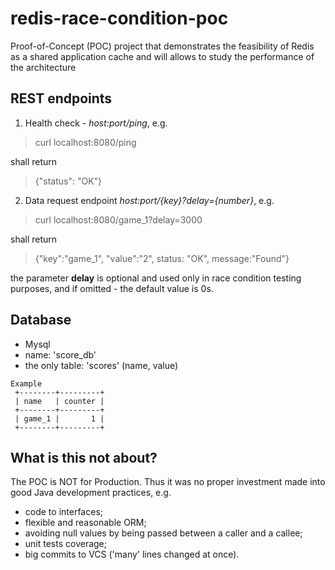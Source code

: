# redis-race-condition-poc

Proof-of-Concept (POC) project that demonstrates the feasibility of Redis as a shared application cache and will allows
to study the performance of the architecture

## REST endpoints

1. Health check - _host:port/ping_, e.g.

> curl localhost:8080/ping

shall return

> {"status": "OK"}

2. Data request endpoint
   _host:port/{key}?delay={number}_, e.g.

> curl localhost:8080/game_1?delay=3000

shall return

> {"key":"game_1", "value":"2", status: "OK", message:"Found"}

the parameter **delay** is optional and used only in race condition testing purposes, and if omitted - the default value is 0s.

## Database
- Mysql
- name: 'score_db'
- the only table: 'scores' (name, value)

```
Example
 +--------+---------+
 | name   | counter |
 +--------+---------+
 | game_1 |       1 |
 +--------+---------+
```

## What is this not about?

The POC is NOT for Production. Thus it was no proper investment made into good Java development practices, e.g.

- code to interfaces;
- flexible and reasonable ORM;
- avoiding null values by being passed between a caller and a callee;
- unit tests coverage;
- big commits to VCS ('many' lines changed at once).
